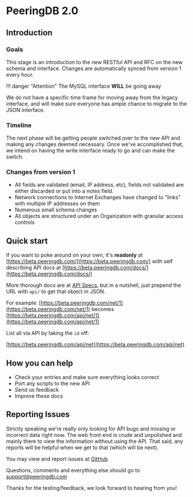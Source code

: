 
# PeeringDB 2.0

## Introduction

### Goals
This stage is an introduction to the new RESTful API and RFC on the new schema and interface. Changes are automatically synced from version 1 every hour.

!!! danger "Attention"
    The MySQL interface **WILL** be going away

We do not have a specific time frame for moving away from the legacy interface, and will make sure everyone has ample chance to migrate to the JSON interface.

### Timeline
The next phase will be getting people switched over to the new API and making any changes deemed necessary. Once we've accomplished that, we intend on having the write interface ready to go and can make the switch.

### Changes from version 1

- All fields are validated (email, IP address, etc), fields not validated are either discarded or put into a notes field.
- Network connections to Internet Exchanges have changed to "links" with multiple IP addresses on them
- Numerous small schema changes
- All objects are structured under an Organization with granular access controls

## Quick start

If you want to poke around on your own, it's **readonly** at [https://beta.peeringdb.com/](https://beta.peeringdb.com/) with self describing API docs at [https://beta.peeringdb.com/docs/](https://beta.peeringdb.com/docs/)

More thorough docs are at [API Specs](api_specs.md), but in a nutshell, just prepend the URL with `api/` to get that object in JSON.

For example:
[https://beta.peeringdb.com/net/1](https://beta.peeringdb.com/net/1)
becomes
[https://beta.peeringdb.com/api/net/1](https://beta.peeringdb.com/api/net/1)

List all via API by taking the `id` off:

[https://beta.peeringdb.com/api/net](https://beta.peeringdb.com/api/net)


## How you can help

- Check your entries and make sure everything looks correct
- Port any scripts to the new API
- Send us feedback
- Improve these docs

## Reporting Issues

Strictly speaking we're really only looking for API bugs and missing or incorrect data right now. The web front end is crude and unpolished and mainly there to view the information without using the API. That said, any reports will be helpful when we get to that (which will be next).

You may view and report issues at [GitHub](https://github.com/peeringdb/1to2/issues)

Questions, comments and everything else should go to support@peeringdb.com

Thanks for the testing/feedback, we look forward to hearing from you!

